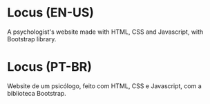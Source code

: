 # Locus (EN-US)
A psychologist's website made with HTML, CSS and Javascript, with Bootstrap library.

# Locus (PT-BR)
Website de um psicólogo, feito com HTML, CSS e Javascript, com a biblioteca Bootstrap.
